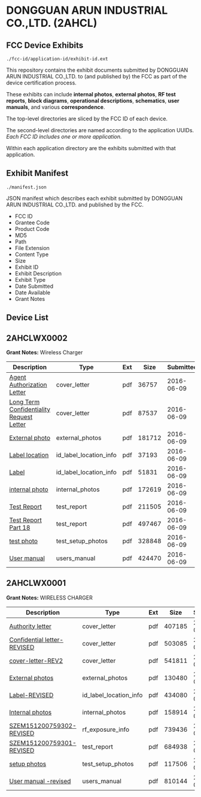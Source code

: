 # DONGGUAN ARUN INDUSTRIAL CO.,LTD. (2AHCL)
## FCC Device Exhibits

```
./fcc-id/application-id/exhibit-id.ext
```

This repository contains the exhibit documents submitted by DONGGUAN ARUN INDUSTRIAL CO.,LTD. to (and published by) the FCC as part of the device certification process.

These exhibits can include **internal photos**, **external photos**, **RF test reports**, **block diagrams**, **operational descriptions**, **schematics**, **user manuals**, and various **correspondence**.

The top-level directories are sliced by the FCC ID of each device.

The second-level directories are named according to the application UUIDs. *Each FCC ID includes one or more application.*

Within each application directory are the exhibits submitted with that application. 

## Exhibit Manifest

```
./manifest.json
```

JSON manifest which describes each exhibit submitted by DONGGUAN ARUN INDUSTRIAL CO.,LTD. and published by the FCC.

- FCC ID
- Grantee Code
- Product Code
- MD5
- Path
- File Extension
- Content Type
- Size
- Exhibit ID
- Exhibit Description
- Exhibit Type
- Date Submitted
- Date Available
- Grant Notes

## Device List
## 2AHCLWX0002
**Grant Notes:** Wireless Charger

| Description | Type | Ext | Size | Submitted | Available |
| ----------- | ---- | --- | ---- | --------- | --------- |
| [Agent Authorization Letter](2AHCLWX0002/2de4a18080c08a6c0be9d0f26746d8fd/3023043.pdf) | cover_letter | pdf | 36757 | 2016-06-09 | 2016-06-09 |
| [Long Term Confidentiality Request Letter](2AHCLWX0002/2de4a18080c08a6c0be9d0f26746d8fd/3023047.pdf) | cover_letter | pdf | 87537 | 2016-06-09 | 2016-06-09 |
| [External photo](2AHCLWX0002/2de4a18080c08a6c0be9d0f26746d8fd/3023050.pdf) | external_photos | pdf | 181712 | 2016-06-09 | 2016-06-09 |
| [Label location](2AHCLWX0002/2de4a18080c08a6c0be9d0f26746d8fd/3023052.pdf) | id_label_location_info | pdf | 37193 | 2016-06-09 | 2016-06-09 |
| [Label](2AHCLWX0002/2de4a18080c08a6c0be9d0f26746d8fd/3023053.pdf) | id_label_location_info | pdf | 51831 | 2016-06-09 | 2016-06-09 |
| [internal photo](2AHCLWX0002/2de4a18080c08a6c0be9d0f26746d8fd/3023051.pdf) | internal_photos | pdf | 172619 | 2016-06-09 | 2016-06-09 |
| [Test Report](2AHCLWX0002/2de4a18080c08a6c0be9d0f26746d8fd/3023045.pdf) | test_report | pdf | 211505 | 2016-06-09 | 2016-06-09 |
| [Test Report Part 18](2AHCLWX0002/2de4a18080c08a6c0be9d0f26746d8fd/3023046.pdf) | test_report | pdf | 497467 | 2016-06-09 | 2016-06-09 |
| [test photo](2AHCLWX0002/2de4a18080c08a6c0be9d0f26746d8fd/3023057.pdf) | test_setup_photos | pdf | 328848 | 2016-06-09 | 2016-06-09 |
| [User manual](2AHCLWX0002/2de4a18080c08a6c0be9d0f26746d8fd/3023058.pdf) | users_manual | pdf | 424470 | 2016-06-09 | 2016-06-09 |
## 2AHCLWX0001
**Grant Notes:** WIRELESS CHARGER

| Description | Type | Ext | Size | Submitted | Available |
| ----------- | ---- | --- | ---- | --------- | --------- |
| [Authority letter](2AHCLWX0001/ec65a5f859b6080239513395acccfc8f/2937035.pdf) | cover_letter | pdf | 407185 | 2016-03-21 | 2016-03-23 |
| [Confidential letter-REVISED](2AHCLWX0001/ec65a5f859b6080239513395acccfc8f/2937036.pdf) | cover_letter | pdf | 503085 | 2016-03-21 | 2016-03-23 |
| [cover-letter-REV2](2AHCLWX0001/ec65a5f859b6080239513395acccfc8f/2937037.pdf) | cover_letter | pdf | 541811 | 2016-03-21 | 2016-03-23 |
| [External photos](2AHCLWX0001/ec65a5f859b6080239513395acccfc8f/2937038.pdf) | external_photos | pdf | 130480 | 2016-03-21 | 2016-03-23 |
| [Label-REVISED](2AHCLWX0001/ec65a5f859b6080239513395acccfc8f/2937040.pdf) | id_label_location_info | pdf | 434080 | 2016-03-21 | 2016-03-23 |
| [Internal photos](2AHCLWX0001/ec65a5f859b6080239513395acccfc8f/2937039.pdf) | internal_photos | pdf | 158914 | 2016-03-21 | 2016-03-23 |
| [SZEM151200759302-REVISED](2AHCLWX0001/ec65a5f859b6080239513395acccfc8f/2937044.pdf) | rf_exposure_info | pdf | 739436 | 2016-03-21 | 2016-03-23 |
| [SZEM151200759301-REVISED](2AHCLWX0001/ec65a5f859b6080239513395acccfc8f/2937043.pdf) | test_report | pdf | 684938 | 2016-03-21 | 2016-03-23 |
| [setup photos](2AHCLWX0001/ec65a5f859b6080239513395acccfc8f/2936081.pdf) | test_setup_photos | pdf | 117506 | 2016-03-21 | 2016-03-23 |
| [User manual -revised](2AHCLWX0001/ec65a5f859b6080239513395acccfc8f/2937046.pdf) | users_manual | pdf | 810144 | 2016-03-21 | 2016-03-23 |
